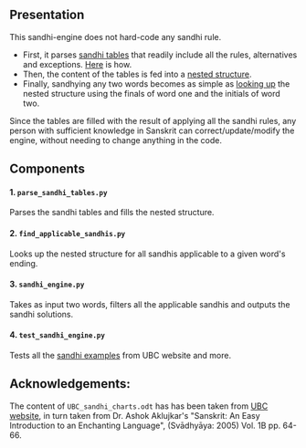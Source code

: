 ## Presentation
This sandhi-engine does not hard-code any sandhi rule. 

* First, it parses [sandhi tables](./sanskrit_sandhi_charts/csv) that readily include all the rules, alternatives and exceptions. [Here](./sanskrit_sandhi_charts/readme.md) is how.
* Then, the content of the tables is fed into a [nested structure](./sandhi_rules/readme.md).
* Finally, sandhying any two words becomes as simple as [looking up](./test_sandhi_engine.py#L18) the nested structure using the finals of word one and the initials of word two.  

Since the tables are filled with the result of applying all the sandhi rules, any person with sufficient knowledge in Sanskrit can correct/update/modify the engine, without needing to change anything in the code.

## Components

#### 1. `parse_sandhi_tables.py`
Parses the sandhi tables and fills the nested structure.

#### 2. `find_applicable_sandhis.py`
Looks up the nested structure for all sandhis applicable to a given word's ending.

#### 3. `sandhi_engine.py`
Takes as input two words, filters all the applicable sandhis and outputs the sandhi solutions.

#### 4. `test_sandhi_engine.py`
Tests all the [sandhi examples](https://ubcsanskrit.ca/lesson3/sandhirules.html) from UBC website and more.

## Acknowledgements:

The content of `UBC_sandhi_charts.odt` has has been taken from [UBC website](https://ubcsanskrit.ca/lesson3/sandhicharts.html), in turn taken from  Dr. Ashok Aklujkar's "Sanskrit: An Easy Introduction to an Enchanting Language", (Svādhyāya: 2005) Vol. 1B pp. 64-66.

